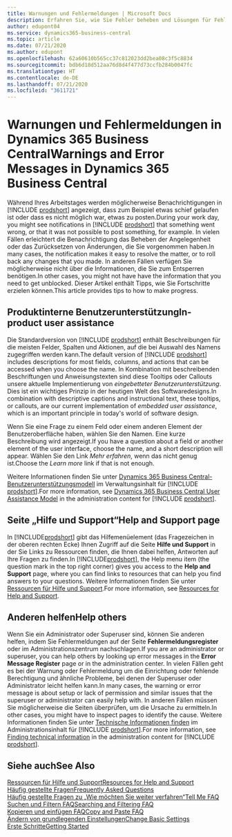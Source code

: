```yaml
---
title: Warnungen und Fehlermeldungen | Microsoft Docs
description: Erfahren Sie, wie Sie Fehler beheben und Lösungen für Fehlermeldungen finden können, wenn Sie in Business Central arbeiten.
author: edupont04
ms.service: dynamics365-business-central
ms.topic: article
ms.date: 07/21/2020
ms.author: edupont
ms.openlocfilehash: 62a60610b565cc37c812023dd2bea08c3f5c8834
ms.sourcegitcommit: bdb6d18d512aa76d8d4f477d73ccfb284b0047fc
ms.translationtype: HT
ms.contentlocale: de-DE
ms.lasthandoff: 07/21/2020
ms.locfileid: "3611721"
---
```

# <a name="warnings-and-error-messages-in-dynamics-365-business-central"></a><span data-ttu-id="04f7b-103">Warnungen und Fehlermeldungen in Dynamics 365 Business Central</span><span class="sxs-lookup"><span data-stu-id="04f7b-103">Warnings and Error Messages in Dynamics 365 Business Central</span></span>

<span data-ttu-id="04f7b-104">Während Ihres Arbeitstages werden möglicherweise Benachrichtigungen in [!INCLUDE [prodshort](includes/prodshort.md)] angezeigt, dass zum Beispiel etwas schief gelaufen ist oder dass es nicht möglich war, etwas zu posten.</span><span class="sxs-lookup"><span data-stu-id="04f7b-104">During your work day, you might see notifications in [!INCLUDE [prodshort](includes/prodshort.md)] that something went wrong, or that it was not possible to post something, for example.</span></span> <span data-ttu-id="04f7b-105">In vielen Fällen erleichtert die Benachrichtigung das Beheben der Angelegenheit oder das Zurücksetzen von Änderungen, die Sie vorgenommen haben.</span><span class="sxs-lookup"><span data-stu-id="04f7b-105">In many cases, the notification makes it easy to resolve the matter, or to roll back any changes that you made.</span></span> <span data-ttu-id="04f7b-106">In anderen Fällen verfügen Sie möglicherweise nicht über die Informationen, die Sie zum Entsperren benötigen.</span><span class="sxs-lookup"><span data-stu-id="04f7b-106">In other cases, you might not have have the information that you need to get unblocked.</span></span> <span data-ttu-id="04f7b-107">Dieser Artikel enthält Tipps, wie Sie Fortschritte erzielen können.</span><span class="sxs-lookup"><span data-stu-id="04f7b-107">This article provides tips to how to make progress.</span></span>  

## <a name="in-product-user-assistance"></a><span data-ttu-id="04f7b-108">Produktinterne Benutzerunterstützung</span><span class="sxs-lookup"><span data-stu-id="04f7b-108">In-product user assistance</span></span>

<span data-ttu-id="04f7b-109">Die Standardversion von [!INCLUDE [prodshort](includes/prodshort.md)] enthält Beschreibungen für die meisten Felder, Spalten und Aktionen, auf die bei Auswahl des Namens zugegriffen werden kann.</span><span class="sxs-lookup"><span data-stu-id="04f7b-109">The default version of [!INCLUDE [prodshort](includes/prodshort.md)] includes descriptions for most fields, columns, and actions that can be accessed when you choose the name.</span></span> <span data-ttu-id="04f7b-110">In Kombination mit beschreibenden Beschriftungen und Anweisungstexten sind diese Tooltips oder Callouts unsere aktuelle Implementierung von *eingebetteter Benutzerunterstützung*. Dies ist ein wichtiges Prinzip in der heutigen Welt des Softwaredesigns.</span><span class="sxs-lookup"><span data-stu-id="04f7b-110">In combination with descriptive captions and instructional text, these tooltips, or callouts, are our current implementation of *embedded user assistance*, which is an important principle in today's world of software design.</span></span>  

<span data-ttu-id="04f7b-111">Wenn Sie eine Frage zu einem Feld oder einem anderen Element der Benutzeroberfläche haben, wählen Sie den Namen. Eine kurze Beschreibung wird angezeigt.</span><span class="sxs-lookup"><span data-stu-id="04f7b-111">If you have a question about a field or another element of the user interface, choose the name, and a short description will appear.</span></span> <span data-ttu-id="04f7b-112">Wählen Sie den Link *Mehr erfahren*, wenn das nicht genug ist.</span><span class="sxs-lookup"><span data-stu-id="04f7b-112">Choose the *Learn more* link if that is not enough.</span></span>  

<span data-ttu-id="04f7b-113">Weitere Informationen finden Sie unter [Dynamics 365 Business Central-Benutzerunterstützungsmodell](/dynamics365/business-central/dev-itpro/user-assistance) im Verwaltungsinhalt für [!INCLUDE [prodshort](includes/prodshort.md)].</span><span class="sxs-lookup"><span data-stu-id="04f7b-113">For more information, see [Dynamics 365 Business Central User Assistance Model](/dynamics365/business-central/dev-itpro/user-assistance) in the administration content for [!INCLUDE [prodshort](includes/prodshort.md)].</span></span>  

## <a name="help-and-support-page"></a><span data-ttu-id="04f7b-114">Seite „Hilfe und Support“</span><span class="sxs-lookup"><span data-stu-id="04f7b-114">Help and Support page</span></span>

<span data-ttu-id="04f7b-115">In [!INCLUDE[prodshort](includes/prodshort.md)] gibt das Hilfemenüelement (das Fragezeichen in der oberen rechten Ecke) Ihnen Zugriff auf die Seite **Hilfe und Support** in der Sie Links zu Ressourcen finden, die Ihnen dabei helfen, Antworten auf Ihre Fragen zu finden.</span><span class="sxs-lookup"><span data-stu-id="04f7b-115">In [!INCLUDE[prodshort](includes/prodshort.md)], the Help menu item (the question mark in the top right corner) gives you access to the **Help and Support** page, where you can find links to resources that can help you find answers to your questions.</span></span> <span data-ttu-id="04f7b-116">Weitere Informationen finden Sie unter [Ressourcen für Hilfe und Support](product-help-and-support.md).</span><span class="sxs-lookup"><span data-stu-id="04f7b-116">For more information, see [Resources for Help and Support](product-help-and-support.md).</span></span>  

## <a name="help-others"></a><span data-ttu-id="04f7b-117">Anderen helfen</span><span class="sxs-lookup"><span data-stu-id="04f7b-117">Help others</span></span>

<span data-ttu-id="04f7b-118">Wenn Sie ein Administrator oder Superuser sind, können Sie anderen helfen, indem Sie Fehlermeldungen auf der Seite **Fehlermeldungsregister** oder im Administrationszentrum nachschlagen.</span><span class="sxs-lookup"><span data-stu-id="04f7b-118">If you are an administrator or superuser, you can help others by looking up error messages in the **Error Message Register** page or in the administration center.</span></span> <span data-ttu-id="04f7b-119">In vielen Fällen geht es bei der Warnung oder Fehlermeldung um die Einrichtung oder fehlende Berechtigung und ähnliche Probleme, bei denen der Superuser oder Administrator leicht helfen kann.</span><span class="sxs-lookup"><span data-stu-id="04f7b-119">In many cases, the warning or error message is about setup or lack of permission and similar issues that the superuser or administrator can easily help with.</span></span> <span data-ttu-id="04f7b-120">In anderen Fällen müssen Sie möglicherweise die Seiten überprüfen, um die Ursache zu ermitteln.</span><span class="sxs-lookup"><span data-stu-id="04f7b-120">In other cases, you might have to inspect pages to identify the cause.</span></span> <span data-ttu-id="04f7b-121">Weitere Informationen finden Sie unter [Technische Informationen finden](/dynamics365/business-central/dev-itpro/administration/manage-technical-support#finding-technical-information) im Administrationsinhalt für [!INCLUDE [prodshort](includes/prodshort.md)].</span><span class="sxs-lookup"><span data-stu-id="04f7b-121">For more information, see [Finding technical information](/dynamics365/business-central/dev-itpro/administration/manage-technical-support#finding-technical-information) in the administration content for [!INCLUDE [prodshort](includes/prodshort.md)].</span></span>  

## <a name="see-also"></a><span data-ttu-id="04f7b-122">Siehe auch</span><span class="sxs-lookup"><span data-stu-id="04f7b-122">See Also</span></span>

[<span data-ttu-id="04f7b-123">Ressourcen für Hilfe und Support</span><span class="sxs-lookup"><span data-stu-id="04f7b-123">Resources for Help and Support</span></span>](product-help-and-support.md)  
[<span data-ttu-id="04f7b-124">Häufig gestellte Fragen</span><span class="sxs-lookup"><span data-stu-id="04f7b-124">Frequently Asked Questions</span></span>](across-faq.md)  
[<span data-ttu-id="04f7b-125">Häufig gestellte Fragen zu „Wie möchten Sie weiter verfahren“</span><span class="sxs-lookup"><span data-stu-id="04f7b-125">Tell Me FAQ</span></span>](ui-search-faq.md)  
[<span data-ttu-id="04f7b-126">Suchen und Filtern FAQ</span><span class="sxs-lookup"><span data-stu-id="04f7b-126">Searching and Filtering FAQ</span></span>](ui-search-filter-faq.md)  
[<span data-ttu-id="04f7b-127">Kopieren und einfügen FAQ</span><span class="sxs-lookup"><span data-stu-id="04f7b-127">Copy and Paste FAQ</span></span>](ui-copy-paste.md)  
[<span data-ttu-id="04f7b-128">Ändern von grundlegenden Einstellungen</span><span class="sxs-lookup"><span data-stu-id="04f7b-128">Change Basic Settings</span></span>](ui-change-basic-settings.md)  
[<span data-ttu-id="04f7b-129">Erste Schritte</span><span class="sxs-lookup"><span data-stu-id="04f7b-129">Getting Started</span></span>](product-get-started.md)  
